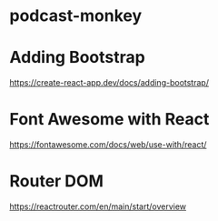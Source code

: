 # podcast-monkey

# Adding Bootstrap
https://create-react-app.dev/docs/adding-bootstrap/

# Font Awesome with React
https://fontawesome.com/docs/web/use-with/react/

# Router DOM
https://reactrouter.com/en/main/start/overview